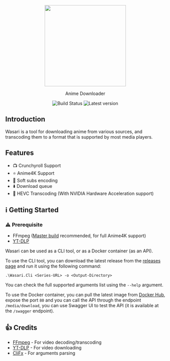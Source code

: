 <p align="center">
  <img width="256" align="center" src="/assets/logo/logo.png">
</p>
<p align="center">
  Anime Downloader
</p>
<p align="center">  
  <a style="text-decoration:none" href="https://github.com/redbaty/Wasari/actions/workflows/docker-wasari-cli.yml">
    <img src="https://img.shields.io/github/actions/workflow/status/redbaty/wasari/docker-wasari-cli.yml?branch=next" alt="Build Status" />
  </a>
  <a style="text-decoration:none" href="https://github.com/redbaty/Wasari/releases">
    <img src="https://img.shields.io/github/release/redbaty/wasari.svg?label=Latest%20version&style=flat-square" alt="Latest version" />
  </a>
</p>

## Introduction

Wasari is a tool for downloading anime from various sources, and transcoding them to a format that is supported by most media players.

## Features
* :tv: Crunchyroll Support
* :star: Anime4K Support
* :memo: Soft subs encoding
* :arrow_down: Download queue
* :bullettrain_side: HEVC Transcoding (With NVIDIA Hardware Acceleration support)

## :information_source: Getting Started

### :warning: Prerequisite
* FFmpeg ([Master build](https://github.com/BtbN/FFmpeg-Builds/releases) recommended, for full Anime4K support)
* [YT-DLP](https://github.com/yt-dlp/yt-dlp)

Wasari can be used as a CLI tool, or as a Docker container (as an API).

To use the CLI tool, you can download the latest release from the [releases page](https://github.com/redbaty/Wasari/releases) and run it using the following command:

`.\Wasari.Cli <Series-URL> -o <Output-Directory>`

You can check the full supported arguments list using the `--help` argument.

To use the Docker container, you can pull the latest image from [Docker Hub](https://hub.docker.com/r/redbaty/wasari-daemon), expose the port `80` and you can call the API through the endpoint `/media/download`, you can use Swagger UI to test the API (it is available at the `/swagger` endpoint).

## :+1: Credits

* [FFmpeg](https://git.ffmpeg.org/ffmpeg.git) - For video decoding/transcoding
* [YT-DLP](https://github.com/yt-dlp/yt-dlp) - For video downloading
* [CliFx](https://github.com/Tyrrrz/CliFx) - For arguments parsing
